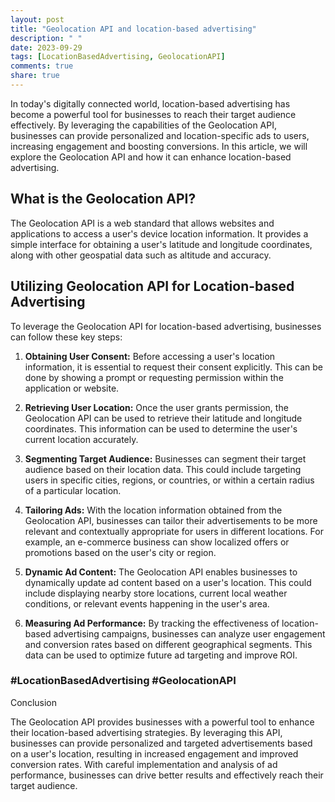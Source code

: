 ```yaml
---
layout: post
title: "Geolocation API and location-based advertising"
description: " "
date: 2023-09-29
tags: [LocationBasedAdvertising, GeolocationAPI]
comments: true
share: true
---
```


In today's digitally connected world, location-based advertising has become a powerful tool for businesses to reach their target audience effectively. By leveraging the capabilities of the Geolocation API, businesses can provide personalized and location-specific ads to users, increasing engagement and boosting conversions. In this article, we will explore the Geolocation API and how it can enhance location-based advertising.

## What is the Geolocation API?

The Geolocation API is a web standard that allows websites and applications to access a user's device location information. It provides a simple interface for obtaining a user's latitude and longitude coordinates, along with other geospatial data such as altitude and accuracy.

## Utilizing Geolocation API for Location-based Advertising

To leverage the Geolocation API for location-based advertising, businesses can follow these key steps:

1. **Obtaining User Consent:** Before accessing a user's location information, it is essential to request their consent explicitly. This can be done by showing a prompt or requesting permission within the application or website.

2. **Retrieving User Location:** Once the user grants permission, the Geolocation API can be used to retrieve their latitude and longitude coordinates. This information can be used to determine the user's current location accurately.

3. **Segmenting Target Audience:** Businesses can segment their target audience based on their location data. This could include targeting users in specific cities, regions, or countries, or within a certain radius of a particular location.

4. **Tailoring Ads:** With the location information obtained from the Geolocation API, businesses can tailor their advertisements to be more relevant and contextually appropriate for users in different locations. For example, an e-commerce business can show localized offers or promotions based on the user's city or region.

5. **Dynamic Ad Content:** The Geolocation API enables businesses to dynamically update ad content based on a user's location. This could include displaying nearby store locations, current local weather conditions, or relevant events happening in the user's area.

6. **Measuring Ad Performance:** By tracking the effectiveness of location-based advertising campaigns, businesses can analyze user engagement and conversion rates based on different geographical segments. This data can be used to optimize future ad targeting and improve ROI.

### #LocationBasedAdvertising #GeolocationAPI

Conclusion

The Geolocation API provides businesses with a powerful tool to enhance their location-based advertising strategies. By leveraging this API, businesses can provide personalized and targeted advertisements based on a user's location, resulting in increased engagement and improved conversion rates. With careful implementation and analysis of ad performance, businesses can drive better results and effectively reach their target audience.